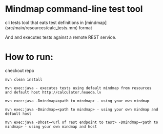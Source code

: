 # Mindmap command-line test tool
cli tests tool that eats test definitions in [mindmap] (src/main/resources/calc_tests.mm) format

And and executes tests against a remote REST service.

# How to run:

checkout repo
```
mvn clean install
```
```
mvn exec:java - executes tests using default mindmap from resources and default host http://calculator.neueda.lv
```
```
mvn exec:java -Dmindmap=<path to mindmap> - using your own mindmap
```
```
mvn exec:java -Dmindmap=<path to mindmap> - using your own mindmap and default host
```
```
mvn exec:java -Dhost=<url of rest endpoint to test> -Dmindmap=<path to mindmap> - using your own mindmap and host
```

